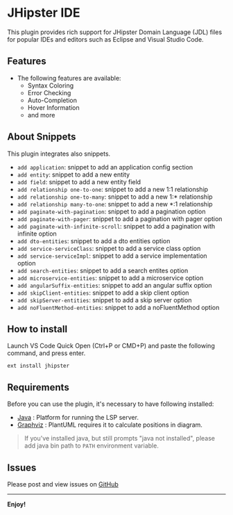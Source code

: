 # JHipster IDE

This plugin provides rich support for JHipster Domain Language (JDL) files for popular IDEs and editors such as Eclipse and Visual Studio Code.

## Features

- The following features are available:
	- Syntax Coloring
	- Error Checking
	- Auto-Completion
	- Hover Information
	- and more

## About Snippets

This plugin integrates also snippets. 

- `add application`: snippet to add an application config section
- `add entity`: snippet to add a new entity
- `add field`: snippet to add a new entity field
- `add relationship one-to-one`: snippet to add a new 1:1 relationship
- `add relationship one-to-many`: snippet to add a new 1:* relationship
- `add relationship many-to-one`: snippet to add a new *:1 relationship
- `add paginate-with-pagination`: snippet to add a pagination option
- `add paginate-with-pager`: snippet to add a pagination with pager option
- `add paginate-with-infinite-scroll`: snippet to add a pagination with infinite option
- `add dto-entities`: snippet to add a dto entities option
- `add service-serviceClass`: snippet to add a service class option
- `add service-serviceImpl`: snippet to add a service implementation option
- `add search-entities`: snippet to add a search entites option
- `add microservice-entities`: snippet to add a microservice option
- `add angularSuffix-entities`: snippet to add an angular suffix option
- `add skipClient-entities`: snippet to add a skip client option
- `add skipServer-entities`: snippet to add a skip server option
- `add noFluentMethod-entities`: snippet to add a noFluentMethod option

## How to install

Launch VS Code Quick Open (Ctrl+P or CMD+P) and paste the following command, and press enter.

`ext install jhipster`

## Requirements

Before you can use the plugin, it's necessary to have following installed:

* [Java][Java] : Platform for running the LSP server.
* [Graphviz][Graphviz] : PlantUML requires it to calculate positions in diagram.

[Java]: http://java.com/en/download/ "Download Java"
[Graphviz]: http://www.graphviz.org/download/ "Download Graphviz"

> If you've installed java, but still prompts "java not installed", please add java bin path to `PATH` environment variable.

## Issues

Please post and view issues on [GitHub][issues]

[issues]: https://github.com/jhipster/jhipster-ide/issues "Post issues"

-----------------------------------------------------------------------------------------------------------

**Enjoy!**
